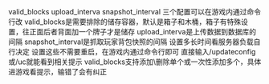valid_blocks
upload_interva
snapshot_interval
三个配置可以在游戏内通过命令行改
valid_blocks是需要排除的储存容器，默认是箱子和木桶，箱子有特殊设置，往正面后者背面加一个牌子才是储存
upload_interva是上传数据到数据库的间隔
snapshot_interval是抓取玩家背包快照的间隔
设置多长时间看服务器负载自行决定
设置这些不需要重启，在游戏内通过命令行即可
直接输入/updateconfig或/uc就能看到相关提示
valid_blocks支持添加\删除单个或一次性添加多个，具体进游戏看提示，输错了会有纠正
